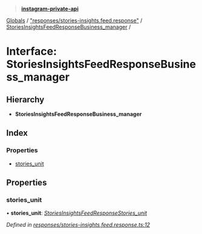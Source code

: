 > **[instagram-private-api](../README.md)**

[Globals](../README.md) / ["responses/stories-insights.feed.response"](../modules/_responses_stories_insights_feed_response_.md) / [StoriesInsightsFeedResponseBusiness_manager](_responses_stories_insights_feed_response_.storiesinsightsfeedresponsebusiness_manager.md) /

# Interface: StoriesInsightsFeedResponseBusiness_manager

## Hierarchy

* **StoriesInsightsFeedResponseBusiness_manager**

## Index

### Properties

* [stories_unit](_responses_stories_insights_feed_response_.storiesinsightsfeedresponsebusiness_manager.md#stories_unit)

## Properties

###  stories_unit

• **stories_unit**: *[StoriesInsightsFeedResponseStories_unit](_responses_stories_insights_feed_response_.storiesinsightsfeedresponsestories_unit.md)*

*Defined in [responses/stories-insights.feed.response.ts:12](https://github.com/dilame/instagram-private-api/blob/e9c516c/src/responses/stories-insights.feed.response.ts#L12)*